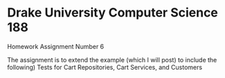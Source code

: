 # Drake University Computer Science 188
Homework Assignment Number 6

The assignment is to extend the example (which I will post) to include the following)
Tests for Cart Repositories, Cart Services, and Customers
